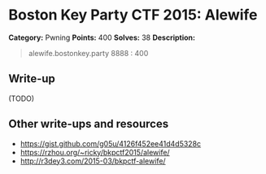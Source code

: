 # Boston Key Party CTF 2015: Alewife

**Category:** Pwning
**Points:** 400
**Solves:** 38
**Description:**

> alewife.bostonkey.party 8888 : 400

## Write-up

(TODO)

## Other write-ups and resources

* <https://gist.github.com/g05u/4126f452ee41d4d5328c>
* <https://rzhou.org/~ricky/bkpctf2015/alewife/>
* <http://r3dey3.com/2015-03/bkpctf-alewife/>